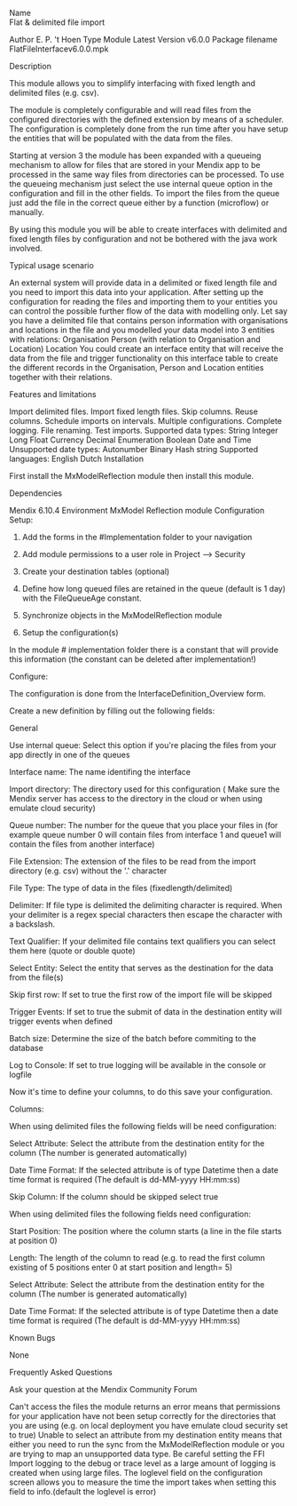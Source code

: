 Name	
Flat & delimited file import

 Author	E. P. 't Hoen
 Type	Module
 Latest Version	v6.0.0
 Package filename	 FlatFileInterfacev6.0.0.mpk
 

Description
 

This module allows you to simplify interfacing with fixed length and delimited files (e.g. csv).

The module is completely configurable and will read files from the configured directories with the defined extension by means of a scheduler. The configuration is completely done from the run time after you have setup the entities that will be populated with the data from the files.

Starting at version 3 the module has been expanded with a queueing mechanism to allow for files that are stored in your Mendix app to be processed in the same way files from directories can be processed. To use the queueing mechanism just select the use internal queue option in the configuration and fill in the other fields. To import the files from the queue just add the file in the correct queue either by a function (microflow) or manually.

By using this module you will be able to create interfaces with delimited and fixed length files by configuration and not be bothered with the java work involved.

Typical usage scenario
 

An external system will provide data in a delimited or fixed length file and you need to import this data into your application. After setting up the configuration for reading the files and importing them to your entities you can control the possible further flow of the data with modelling only.
Let say you have a delimited file that contains person information with organisations and locations in the file and you modelled your data model into 3 entities with relations: 
Organisation
Person (with relation to Organisation and Location)
Location
You could create an interface entity that will receive the data from the file and trigger functionality on this interface table to create the different records in the Organisation, Person and Location entities together with their relations.
 

Features and limitations
 

Import delimited files.
Import fixed length files.
Skip columns.
Reuse columns.
Schedule imports on intervals.
Multiple configurations.
Complete logging.
File renaming.
Test imports.
Supported data types:
String
Integer
Long
Float
Currency
Decimal
Enumeration
Boolean
Date and Time
Unsupported date types:
Autonumber
Binary
Hash string
Supported languages:
English
Dutch
Installation
 

First install the MxModelReflection module then install this module.

Dependencies
 

Mendix 6.10.4 Environment
MxModel Reflection module
Configuration
Setup:

1) Add the forms in the #Implementation folder to your navigation

2) Add module permissions to a user role in Project --> Security

3) Create your destination tables (optional)

4) Define how long queued files are retained in the queue (default is 1 day) with the FileQueueAge constant.
5) Synchronize objects in the MxModelReflection module
6) Setup the configuration(s)

In the module # implementation folder there is a constant that will provide this information (the constant can be deleted after implementation!)


Configure:

The configuration is done from the InterfaceDefinition_Overview form.

Create a new definition by filling out the following fields:

General

Use internal queue: Select this option if you're placing the files from your app directly in one of the queues

Interface name: The name identifing the interface

Import directory: The directory used for this configuration ( Make sure the Mendix server has access to the directory in the cloud or when using emulate cloud security)

Queue number: The number for the queue that you place your files in (for example queue number 0 will contain files from interface 1 and queue1 will contain the files from another interface)

File Extension: The extension of the files to be read from the import directory (e.g. csv) without the '.' character

File Type:  The type of data in the files (fixedlength/delimited)

Delimiter: If file type is delimited the delimiting character is required. When your delimiter is a regex special characters then escape the character with a backslash.

Text Qualifier: If your delimited file contains text qualifiers you can select them here (quote or double quote)

Select Entity: Select the entity that serves as the destination for the data from the file(s)

Skip first row: If set to true the first row of the import file will be skipped

Trigger Events: If set to true the submit of data in the destination entity will trigger events when defined

Batch size: Determine the size of the batch before commiting to the database

Log to Console: If set to true logging will be available in the console or logfile
 

Now it's time to define your columns, to do this save your configuration.

Columns:

When using delimited files the following fields will be need configuration:

Select Attribute:  Select the attribute from the destination entity for the column (The number is generated automatically)

Date Time Format: If the selected attribute is of type Datetime then a date time format is required (The default is dd-MM-yyyy HH:mm:ss)

Skip Column:  If the column should be skipped select true

 

When using delimited files the following fields need configuration:

Start Position: The position where the column starts (a line in the file starts at position 0)

Length: The length of the column to read (e.g. to read the first column existing of 5 positions enter 0 at start position and length= 5)

Select Attribute:   Select the attribute from the destination entity for the column  (The number is generated automatically)

Date Time Format:  If the selected attribute is of type Datetime then a date time format is required  (The default is dd-MM-yyyy HH:mm:ss)

 

  Known Bugs

 

None
 

Frequently Asked Questions
 

Ask your question at the Mendix Community Forum

 

Can't access the files the module returns an error means that permissions for your application have not been setup correctly for the directories that you are using (e.g. on local deployment you have emulate cloud security set to true)
Unable to select an attribute from my destination entity means that either you need to run the sync from the MxModelReflection module or you are trying to map an unsupported data type.
Be careful setting the FFI Import logging to the debug or trace level as a large amount of logging is created when using large files.
The loglevel field on the configuration screen allows you to measure the time the import takes when setting this field to info.(default the loglevel is error)